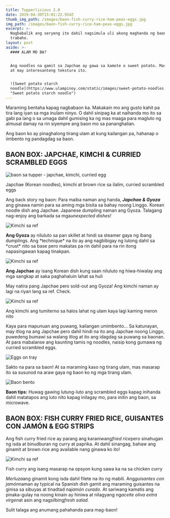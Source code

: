 ```yaml
---
title: Tupperlicious 2.0
date: 2019-04-30T15:01:22.954Z
thumb_img_path: /images/baon-fish-curry-rice-ham-peas-eggs.jpg
img_path: /images/baon-fish-curry-rice-ham-peas-eggs.jpg
excerpt: >-
  Nagbabalik ang seryeng ito dahil nagsimula uli akong maghanda ng baon sa
  trabaho.
layout: post
aside: >-
  #### ALAM MO BA?


  Ang noodles na gamit sa Japchae ay gawa sa kamote o sweet potato. Masustansya
  at may interesanteng tekstura ito.


  ![Sweet potato starch
  noodle](https://www.ulampinoy.com/static/images/sweet-potato-noodles.jpg?nf_resize=fit&w=600
  "Sweet potato starch noodle")
---
```

Maraming bentaha kapag nagbabaon ka. Makakain mo ang gusto kahit pa tira lang iyan sa mga inulam ninyo. O dahil sinipag ka at naihanda mo ito sa gabi pa lang o sa umaga dahil gumising ka ng mas maaga para magluto ng almusal damay na rin siyempre ang baon mo sa pananghalian.

Ang baon ko ay pinaghalong tirang ulam at kung kailangan pa, hahanap o iimbento ng pandagdag sa baon.

## BAON BOX: JAPCHAE, KIMCHI & CURRIED SCRAMBLED EGGS

![baon sa tupper - japchae, kimchi, curried egg](https://www.ulampinoy.com/static/images/baon-japchae-kimchi-curried-egg.jpg?nf_resize=fit&w=960)

Japchae (Korean noodles), kimchi at brown rice sa ilalim, curried scrambled eggs

Ang back story ng baon: Para maiba naman ang handa, ***Japchae & Gyoza*** ang ginawa namin para sa aming mga bisita sa bahay noong Linggo. Korean noodle dish ang Japchae. Japanese dumpling naman ang Gyoza. Talagang nag-enjoy ang barkada sa mga*unexpected dishes!*

![Kimchi sa ref](https://www.ulampinoy.com/static/images/gyoza-cooking-pan.jpg?nf_resize=fit&w=960)

**Ang Gyoza** ay niluluto sa pan skillet at hindi sa steamer gaya ng ibang dumplings. Ang \*technique\* na ito ay ang nagbibigay ng lutong dahil sa \*crust\* nito sa base pero makatas pa rin dahil para na rin itong napasingawan kapag tinakpan.

![Kimchi sa ref](https://www.ulampinoy.com/static/images/japchae-pot.jpg?nf_resize=fit&w=960)

**Ang Japchae** ay isang Korean dish kung saan niluluto ng hiwa-hiwalay ang mga sangkap at saka paghahaluin lahat sa huli

May natira pang Japchae pero sold-out ang Gyoza! Ang kimchi naman ay lagi na riyan lang sa ref. Check.

![Kimchi sa ref](https://www.ulampinoy.com/static/images/kimchi-jar-ref.jpg?nf_resize=fit&w=960)

Ang kimchi ang tumiterno sa halos lahat ng ulam kaya lagi kaming meron nito

Kaya para mapunuan ang puwang, kailangan umimbento... Sa katunayan, may itlog na ang Japchae pero dahil hindi na ito ang Japchae noong Linggo, puwedeng bumawi sa walang itlog at ito ang idagdag sa puwang sa baonan. At para mabalanse ang kaunting tamis ng noodles, naisip kong gumawa ng curried scrambled eggs.

![Eggs on tray](https://www.ulampinoy.com/static/images/eggs-tray.jpg?nf_resize=fit&w=960)

Sakto na para sa baon! At sa maraming kaso ng tirang ulam, mas masarap ito sa susunod na araw gaya ng baon ko ng mga tirang ulam.

![Baon bento](https://www.ulampinoy.com/static/images/baon-bento-japchae.jpg?nf_resize=fit&w=960)

**Baon tips:** Huwag gawing lutung-luto ang scrambled eggs kapag inihanda dahil matatapos ang luto nito kapag inilagay mo, para initin ang baon, sa microwave.

## BAON BOX: FISH CURRY FRIED RICE, GUISANTES CON JAMÓN & EGG STRIPS

Ang fish curry fried rice ay parang ang karaniwang*fried rice*pero sinahugan ng isda at binudburan ng curry at paprika. At dahil sinangag, bahaw ang ginamit at brown rice ang available nang ginawa ko ito!

![Kimchi sa ref](https://www.ulampinoy.com/static/images/baon-fish-curry-rice-ham-peas-eggs.jpg?nf_resize=fit&w=960)

Fish curry ang isang masarap na opsyon kung sawa ka na sa chicken curry

*Merluza*ang ginamit kong isda dahil filete na ito ng mabili. Ang*guisantes con jamón*naman ay typical na Spanish dish gamit ang maraming guisantes na ginisa sa sibuyas at tinadtad na*jamón curado*. At sariwang kamatis ang pinaka-gulay na noong kinain ay hiniwa at nilagyang ng*aceite oliva extra virgen*at asin ang nagsilbing*fresh salad.*

Sulit talaga ang anumang pahahanda para mag-baon!
